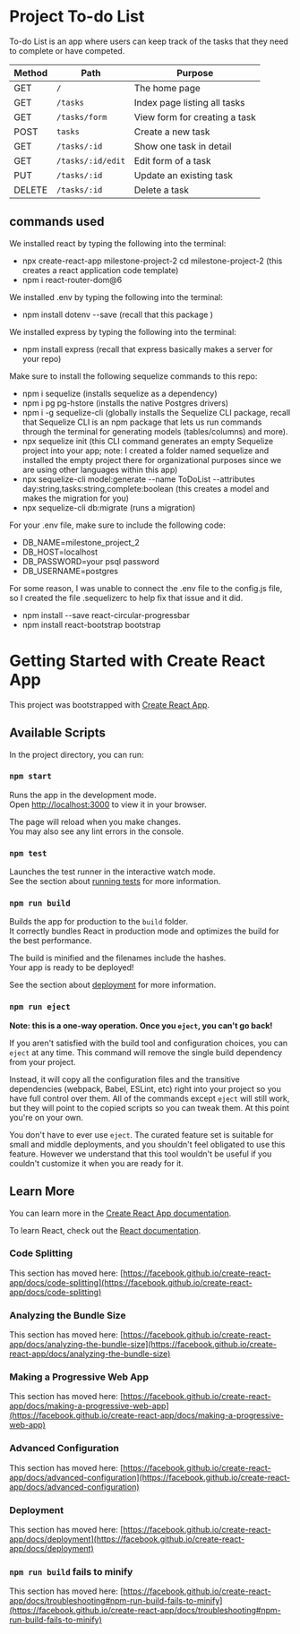 # Project To-do List

To-do List is an app where users can keep track of the tasks that they need to complete or have competed.

| Method | Path | Purpose |
| ------ | ------------------------------------- | ----------------------------- |
| GET | `/` | The home page |
| GET | `/tasks` | Index page listing all tasks |
| GET | `/tasks/form` | View form for creating a task |
| POST | `tasks` | Create a new task |
| GET | `/tasks/:id` | Show one task in detail |
| GET | `/tasks/:id/edit` | Edit form of a task |
| PUT | `/tasks/:id` | Update an existing task |
| DELETE | `/tasks/:id` | Delete a task |

## commands used

We installed react by typing the following into the terminal: 
- npx create-react-app milestone-project-2 cd milestone-project-2 (this creates a react application code template)
- npm i react-router-dom@6

We installed .env by typing the following into the terminal: 
- npm install dotenv --save (recall that this package )

We installed express by typing the following into the terminal: 
- npm install express (recall that express basically makes a server for your repo)

Make sure to install the following sequelize commands to this repo: 
- npm i sequelize (installs sequelize as a dependency)
- npm i pg pg-hstore (installs the native Postgres drivers)
- npm i -g sequelize-cli (globally installs the Sequelize CLI package, recall that Sequelize CLI is an npm package that lets us run commands through the terminal for generating models (tables/columns) and more).
- npx sequelize init (this CLI command generates an empty 
Sequelize project into your app; note: I created a folder named sequelize and installed the empty project there for organizational purposes since we are using other languages within this app)
- npx sequelize-cli model:generate --name ToDoList --attributes day:string,tasks:string,complete:boolean (this creates a model and makes the migration for you)
- npx sequelize-cli db:migrate (runs a migration)

For your .env file, make sure to include the following code:
- DB_NAME=milestone_project_2
- DB_HOST=localhost
- DB_PASSWORD=your psql password
- DB_USERNAME=postgres

For some reason, I was unable to connect the .env file to the config.js file, so I created the file .sequelizerc to help fix that issue and it did. 

- npm install --save react-circular-progressbar
- npm install react-bootstrap bootstrap

# Getting Started with Create React App

This project was bootstrapped with [Create React App](https://github.com/facebook/create-react-app).

## Available Scripts

In the project directory, you can run:

### `npm start`

Runs the app in the development mode.\
Open [http://localhost:3000](http://localhost:3000) to view it in your browser.

The page will reload when you make changes.\
You may also see any lint errors in the console.

### `npm test`

Launches the test runner in the interactive watch mode.\
See the section about [running tests](https://facebook.github.io/create-react-app/docs/running-tests) for more information.

### `npm run build`

Builds the app for production to the `build` folder.\
It correctly bundles React in production mode and optimizes the build for the best performance.

The build is minified and the filenames include the hashes.\
Your app is ready to be deployed!

See the section about [deployment](https://facebook.github.io/create-react-app/docs/deployment) for more information.

### `npm run eject`

**Note: this is a one-way operation. Once you `eject`, you can't go back!**

If you aren't satisfied with the build tool and configuration choices, you can `eject` at any time. This command will remove the single build dependency from your project.

Instead, it will copy all the configuration files and the transitive dependencies (webpack, Babel, ESLint, etc) right into your project so you have full control over them. All of the commands except `eject` will still work, but they will point to the copied scripts so you can tweak them. At this point you're on your own.

You don't have to ever use `eject`. The curated feature set is suitable for small and middle deployments, and you shouldn't feel obligated to use this feature. However we understand that this tool wouldn't be useful if you couldn't customize it when you are ready for it.

## Learn More

You can learn more in the [Create React App documentation](https://facebook.github.io/create-react-app/docs/getting-started).

To learn React, check out the [React documentation](https://reactjs.org/).

### Code Splitting

This section has moved here: [https://facebook.github.io/create-react-app/docs/code-splitting](https://facebook.github.io/create-react-app/docs/code-splitting)

### Analyzing the Bundle Size

This section has moved here: [https://facebook.github.io/create-react-app/docs/analyzing-the-bundle-size](https://facebook.github.io/create-react-app/docs/analyzing-the-bundle-size)

### Making a Progressive Web App

This section has moved here: [https://facebook.github.io/create-react-app/docs/making-a-progressive-web-app](https://facebook.github.io/create-react-app/docs/making-a-progressive-web-app)

### Advanced Configuration

This section has moved here: [https://facebook.github.io/create-react-app/docs/advanced-configuration](https://facebook.github.io/create-react-app/docs/advanced-configuration)

### Deployment

This section has moved here: [https://facebook.github.io/create-react-app/docs/deployment](https://facebook.github.io/create-react-app/docs/deployment)

### `npm run build` fails to minify

This section has moved here: [https://facebook.github.io/create-react-app/docs/troubleshooting#npm-run-build-fails-to-minify](https://facebook.github.io/create-react-app/docs/troubleshooting#npm-run-build-fails-to-minify)
